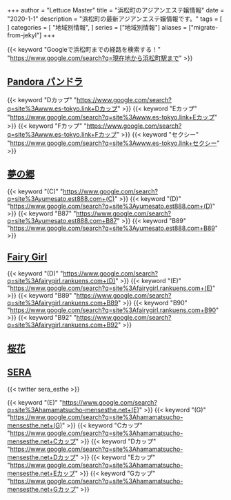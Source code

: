 +++
author = "Lettuce Master"
title = "浜松町のアジアンエステ嬢情報"
date = "2020-1-1"
description = "浜松町の最新アジアンエステ嬢情報です。"
tags = [
]
categories = [
    "地域別情報",
]
series = ["地域別情報"]
aliases = ["migrate-from-jekyl"]
+++

{{< keyword "Googleで浜松町までの経路を検索する！" "https://www.google.com/search?q=現在地から浜松町駅まで" >}}

## [Pandora パンドラ](http://www.es-tokyo.link/)
{{< keyword "Dカップ" "https://www.google.com/search?q=site%3Awww.es-tokyo.link+Dカップ" >}} {{< keyword "Eカップ" "https://www.google.com/search?q=site%3Awww.es-tokyo.link+Eカップ" >}} {{< keyword "Fカップ" "https://www.google.com/search?q=site%3Awww.es-tokyo.link+Fカップ" >}} {{< keyword "セクシー" "https://www.google.com/search?q=site%3Awww.es-tokyo.link+セクシー" >}} 

## [夢の郷](http://yumesato.est888.com/)
{{< keyword "(C)" "https://www.google.com/search?q=site%3Ayumesato.est888.com+(C)" >}} {{< keyword "(D)" "https://www.google.com/search?q=site%3Ayumesato.est888.com+(D)" >}} {{< keyword "B87" "https://www.google.com/search?q=site%3Ayumesato.est888.com+B87" >}} {{< keyword "B89" "https://www.google.com/search?q=site%3Ayumesato.est888.com+B89" >}} 

## [Fairy Girl](http://fairygirl.rankuens.com/)
{{< keyword "(D)" "https://www.google.com/search?q=site%3Afairygirl.rankuens.com+(D)" >}} {{< keyword "(E)" "https://www.google.com/search?q=site%3Afairygirl.rankuens.com+(E)" >}} {{< keyword "B89" "https://www.google.com/search?q=site%3Afairygirl.rankuens.com+B89" >}} {{< keyword "B90" "https://www.google.com/search?q=site%3Afairygirl.rankuens.com+B90" >}} {{< keyword "B92" "https://www.google.com/search?q=site%3Afairygirl.rankuens.com+B92" >}} 

## [桜花](http://loveliness-est.xyz/)


## [SERA](https://hamamatsucho-mensesthe.net/)


{{< twitter sera_esthe >}}

{{< keyword "(E)" "https://www.google.com/search?q=site%3Ahamamatsucho-mensesthe.net+(E)" >}} {{< keyword "(G)" "https://www.google.com/search?q=site%3Ahamamatsucho-mensesthe.net+(G)" >}} {{< keyword "Cカップ" "https://www.google.com/search?q=site%3Ahamamatsucho-mensesthe.net+Cカップ" >}} {{< keyword "Dカップ" "https://www.google.com/search?q=site%3Ahamamatsucho-mensesthe.net+Dカップ" >}} {{< keyword "Eカップ" "https://www.google.com/search?q=site%3Ahamamatsucho-mensesthe.net+Eカップ" >}} {{< keyword "Gカップ" "https://www.google.com/search?q=site%3Ahamamatsucho-mensesthe.net+Gカップ" >}} 


